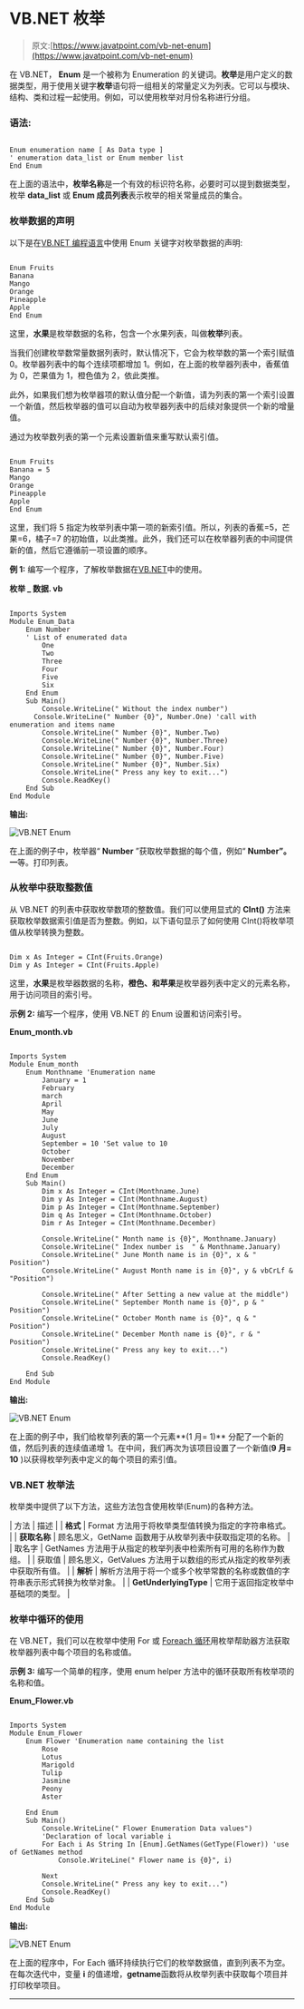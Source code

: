 # VB.NET 枚举

> 原文:[https://www.javatpoint.com/vb-net-enum](https://www.javatpoint.com/vb-net-enum)

在 VB.NET， **Enum** 是一个被称为 Enumeration 的关键词。**枚举**是用户定义的数据类型，用于使用关键字**枚举**语句将一组相关的常量定义为列表。它可以与模块、结构、类和过程一起使用。例如，可以使用枚举对月份名称进行分组。

### 语法:

```

Enum enumeration name [ As Data type ]
' enumeration data_list or Enum member list
End Enum 

```

在上面的语法中，**枚举名称**是一个有效的标识符名称，必要时可以提到数据类型，枚举 **data_list** 或 **Enum 成员列表**表示枚举的相关常量成员的集合。

### 枚举数据的声明

以下是在[VB.NET 编程语言](https://www.javatpoint.com/vb-net)中使用 Enum 关键字对枚举数据的声明:

```

Enum Fruits
Banana
Mango
Orange
Pineapple
Apple
End Enum

```

这里，**水果**是枚举数据的名称，包含一个水果列表，叫做**枚举**列表。

当我们创建枚举数常量数据列表时，默认情况下，它会为枚举数的第一个索引赋值 0。枚举器列表中的每个连续项都增加 1。例如，在上面的枚举器列表中，香蕉值为 0，芒果值为 1，橙色值为 2，依此类推。

此外，如果我们想为枚举器项的默认值分配一个新值，请为列表的第一个索引设置一个新值，然后枚举器的值可以自动为枚举器列表中的后续对象提供一个新的增量值。

通过为枚举数列表的第一个元素设置新值来重写默认索引值。

```

Enum Fruits
Banana = 5
Mango
Orange
Pineapple
Apple
End Enum

```

这里，我们将 5 指定为枚举列表中第一项的新索引值。所以，列表的香蕉=5，芒果=6，橘子=7 的初始值，以此类推。此外，我们还可以在枚举器列表的中间提供新的值，然后它遵循前一项设置的顺序。

**例 1:** 编写一个程序，了解枚举数据在[VB.NET](https://www.javatpoint.com/vb-net)中的使用。

**枚举 _ 数据. vb**

```

Imports System
Module Enum_Data
    Enum Number 
    ' List of enumerated data
        One
        Two
        Three
        Four
        Five
        Six
    End Enum
    Sub Main()
        Console.WriteLine(" Without the index number")
      Console.WriteLine(" Number {0}", Number.One) 'call with enumeration and items name 
        Console.WriteLine(" Number {0}", Number.Two)
        Console.WriteLine(" Number {0}", Number.Three)
        Console.WriteLine(" Number {0}", Number.Four)
        Console.WriteLine(" Number {0}", Number.Five)
        Console.WriteLine(" Number {0}", Number.Six)
        Console.WriteLine(" Press any key to exit...")
        Console.ReadKey()
    End Sub
End Module

```

**输出:**

![VB.NET Enum](../Images/8ee6148eb0ccd11a6d794cfc34627541.png)

在上面的例子中，枚举器“ **Number** ”获取枚举数据的每个值，例如“ **Number”。一**等。打印列表。

### 从枚举中获取整数值

从 VB.NET 的列表中获取枚举数项的整数值。我们可以使用显式的 **CInt()** 方法来获取枚举数据索引值是否为整数。例如，以下语句显示了如何使用 CInt()将枚举项值从枚举转换为整数。

```

Dim x As Integer = CInt(Fruits.Orange)
Dim y As Integer = CInt(Fruits.Apple)

```

这里，**水果**是枚举器数据的名称，**橙色、**和**苹果**是枚举器列表中定义的元素名称，用于访问项目的索引号。

**示例 2:** 编写一个程序，使用 VB.NET 的 Enum 设置和访问索引号。

**Enum_month.vb**

```

Imports System
Module Enum_month
    Enum Monthname 'Enumeration name
        January = 1
        February
        march
        April
        May
        June
        July
        August
        September = 10 'Set value to 10
        October
        November
        December
    End Enum
    Sub Main()
        Dim x As Integer = CInt(Monthname.June)
        Dim y As Integer = CInt(Monthname.August)
        Dim p As Integer = CInt(Monthname.September)
        Dim q As Integer = CInt(Monthname.October)
        Dim r As Integer = CInt(Monthname.December)

        Console.WriteLine(" Month name is {0}", Monthname.January)
        Console.WriteLine(" Index number is  " & Monthname.January)
        Console.WriteLine(" June Month name is in {0}", x & " Position")
        Console.WriteLine(" August Month name is in {0}", y & vbCrLf & "Position")

        Console.WriteLine(" After Setting a new value at the middle")
        Console.WriteLine(" September Month name is {0}", p & " Position")
        Console.WriteLine(" October Month name is {0}", q & " Position")
        Console.WriteLine(" December Month name is {0}", r & " Position")
        Console.WriteLine(" Press any key to exit...")
        Console.ReadKey()

    End Sub
End Module

```

**输出:**

![VB.NET Enum](../Images/777cc72fae83ec13db3be9218673cf1a.png)

在上面的例子中，我们给枚举列表的第一个元素**(1 月= 1)** 分配了一个新的值，然后列表的连续值递增 1。在中间，我们再次为该项目设置了一个新值(**9 月= 10** )以获得枚举列表中定义的每个项目的索引值。

### VB.NET 枚举法

枚举类中提供了以下方法，这些方法包含使用枚举(Enum)的各种方法。

| 方法 | 描述 |
| **格式** | Format 方法用于将枚举类型值转换为指定的字符串格式。 |
| **获取名称** | 顾名思义，GetName 函数用于从枚举列表中获取指定项的名称。 |
| 取名字 | GetNames 方法用于从指定的枚举列表中检索所有可用的名称作为数组。 |
| 获取值 | 顾名思义，GetValues 方法用于以数组的形式从指定的枚举列表中获取所有值。 |
| **解析** | 解析方法用于将一个或多个枚举常数的名称或数值的字符串表示形式转换为枚举对象。 |
| **GetUnderlyingType** | 它用于返回指定枚举中基础项的类型。 |

### 枚举中循环的使用

在 VB.NET，我们可以在枚举中使用 For 或 [Foreach 循环](https://www.javatpoint.com/vb-net-for-each-loop)用枚举帮助器方法获取枚举器列表中每个项目的名称或值。

**示例 3:** 编写一个简单的程序，使用 enum helper 方法中的循环获取所有枚举项的名称和值。

**Enum_Flower.vb**

```

Imports System
Module Enum_Flower
    Enum Flower 'Enumeration name containing the list
        Rose
        Lotus
        Marigold
        Tulip
        Jasmine
        Peony
        Aster

    End Enum
    Sub Main()
        Console.WriteLine(" Flower Enumeration Data values")
        'Declaration of local variable i 
        For Each i As String In [Enum].GetNames(GetType(Flower)) 'use of GetNames method
            Console.WriteLine(" Flower name is {0}", i)

        Next
        Console.WriteLine(" Press any key to exit...")
        Console.ReadKey()
    End Sub
End Module

```

**输出:**

![VB.NET Enum](../Images/7bf54cca043b87fabe591891dca109c5.png)

在上面的程序中，For Each 循环持续执行它们的枚举数据值，直到列表不为空。在每次迭代中，变量 **i** 的值递增，**getname**函数将从枚举列表中获取每个项目并打印枚举项目。

* * *